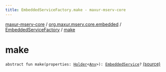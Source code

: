 ```yaml
---
title: EmbeddedServiceFactory.make - maxur-mserv-core
---
```


[maxur-mserv-core](../../index.html) / [org.maxur.mserv.core.embedded](../index.html) / [EmbeddedServiceFactory](index.html) / [make](.)

# make

`abstract fun make(properties: `[`Holder`](../../org.maxur.mserv.core.domain/-holder/index.html)`<`[`Any`](https://kotlinlang.org/api/latest/jvm/stdlib/kotlin/-any/index.html)`>): `[`EmbeddedService`](../-embedded-service/index.html)`?` [(source)](https://github.com/myunusov/maxur-mserv/tree/master/maxur-mserv-core/src/main/kotlin/org/maxur/mserv/core/embedded/EmbeddedServiceFactory.kt#L29)